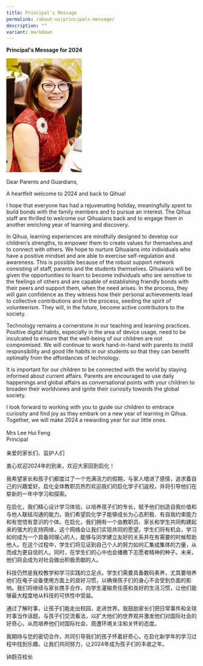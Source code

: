 ```yaml
---
title: Principal's Message
permalink: /about-us/principals-message/
description: ""
variant: markdown
---
```

**Principal's Message for 2024**


<img src="/images/About Us/Mrs-Lee-365x600.jpeg" style="width:200px;height:300px;">


Dear Parents and Guardians,  

A heartfelt welcome to 2024 and back to Qihua!  
  
I hope that everyone has had a rejuvenating holiday, meaningfully spent to build bonds with the family members and to pursue an interest. The Qihua staff are thrilled to welcome our Qihuaians back and to engage them in another enriching year of learning and discovery.

In Qihua, learning experiences are mindfully designed to develop our children’s strengths, to empower them to create values for themselves and to connect with others. We hope to nurture Qihuaians into individuals who have a positive mindset and are able to exercise self-regulation and awareness. This is possible because of the robust support network consisting of staff, parents and the students themselves. Qihuaians will be given the opportunities to learn to become individuals who are sensitive to the feelings of others and are capable of establishing friendly bonds with their peers and support them, when the need arises. In the process, they will gain confidence as they witness how their personal achievements lead to collective contributions and in the process, seeding the spirit of volunteerism. They will, in the future, become active contributors to the society.

Technology remains a cornerstone in our teaching and learning practices. Positive digital habits, especially in the area of device usage, need to be inculcated to ensure that the well-being of our children are not compromised. We will continue to work hand-in-hand with parents to instill responsibility and good life habits in our students so that they can benefit optimally from the affordances of technology.

It is important for our children to be connected with the world by staying informed about current affairs. Parents are encouraged to use daily happenings and global affairs as conversational points with your children to broaden their worldviews and ignite their curiosity towards the global society.

I look forward to working with you to guide our children to embrace curiosity and find joy as they embark on a new year of learning in Qihua. Together, we will make 2024 a rewarding year for our little ones.
<br>
<br>
Mrs Lee Hui Feng
<br>
Principal
<br>
<br>
亲爱的家长们、监护人们

衷心欢迎2024年的到来，欢迎大家回到启化！

我希望家长和孩子们都度过了一个充满活力的假期，与家人增进了感情，追求着自己的兴趣爱好。启化全体教职员热烈欢迎我们的启化学子们返校，并将引导他们在崭新的一年中学习和探索。

在启化，我们精心设计学习体验，以培养孩子们的专长，赋予他们创造自我价值和与他人联结沟通的能力。我们希望启化学子能够成长为心态积极、有自我约束能力和有觉悟有意识的个体。在启化，我们拥有一个由教职员、家长和学生共同构建起来的强大的支持网络，这个网络会让我们实现共同的愿望。学生们将有机会，学习如何成为一个具备同理心的人，能够与同学建立友好的关系并在有需要的时候帮助他人。在这个过程中，学生们将见证到自己个人的努力如何汇集成集体的力量，从而成为更自信的人。同时，在学生们的心中也会播撒下志愿者精神的种子。未来，他们将会成为对社会做出积极贡献的人。

科技仍然是我校教学和学习实践的立足点。学生们需要具备数码素养，尤其要培养他们在电子设备使用方面上的良好习惯，以确保孩子们的身心不会受到负面的影响。我们将继续与家长携手合作，向学生灌输责任感和良好的生活习惯，让他们能够最大程度地从科技的可供性中受益。

通过了解时事，让孩子们能走出校园，走进世界。我鼓励家长们把日常事件和全球时事当作话题，与孩子们交流看法，以扩大他们的世界观并激发他们对国际社会的好奇心，从而培养他们对国际社会、周遭环境关注和关怀的态度。

我期待与您的密切合作，共同引导我们的孩子怀着好奇心，在启化新学年的学习过程中找到乐趣。让我们共同努力，让2024年成为孩子们的丰收之年。
<br>

钟蔚芬校长